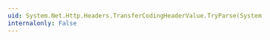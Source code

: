 ```yaml
---
uid: System.Net.Http.Headers.TransferCodingHeaderValue.TryParse(System.String,System.Net.Http.Headers.TransferCodingHeaderValue@)
internalonly: False
---
```


